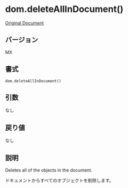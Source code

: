 # dom.deleteAllInDocument()

[Original Document](http://help.adobe.com/en_US/fireworks/cs/extend/WS5b3ccc516d4fbf351e63e3d1183c94856c-7e60.html)

## バージョン

MX

## 書式

```
dom.deleteAllInDocument()
```

## 引数

なし

## 戻り値

なし

## 説明

Deletes all of the objects in the document.

ドキュメントからすべてのオブジェクトを削除します。